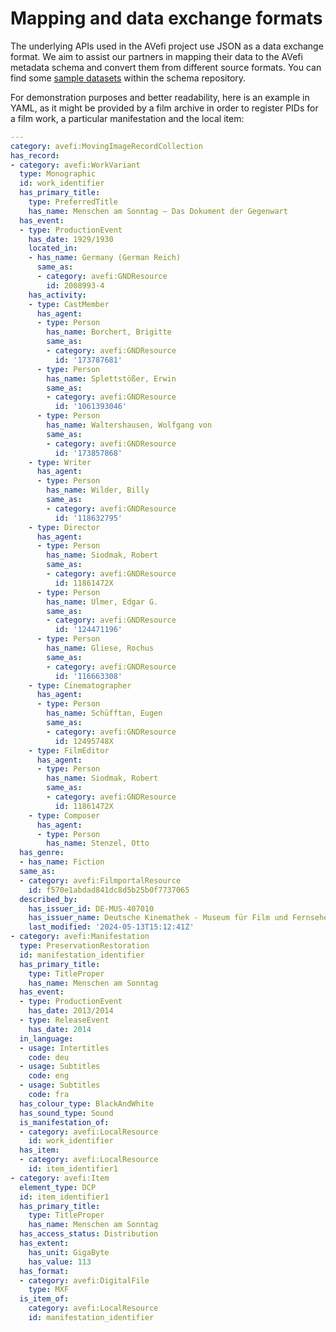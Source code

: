 # Mapping and data exchange formats

The underlying APIs used in the AVefi project use JSON as a data
exchange format. We aim to assist our partners in mapping their data
to the AVefi metadata schema and convert them from different source
formats. You can find some [sample datasets][] within the schema
repository.

[sample datasets]: https://github.com/AV-EFI/av-efi-schema/tree/main/examples/

For demonstration purposes and better readability, here is an example
in YAML, as it might be provided by a film archive in order to
register PIDs for a film work, a particular manifestation and the
local item:

```yaml
---
category: avefi:MovingImageRecordCollection
has_record:
- category: avefi:WorkVariant
  type: Monographic
  id: work_identifier
  has_primary_title:
    type: PreferredTitle
    has_name: Menschen am Sonntag – Das Dokument der Gegenwart
  has_event:
  - type: ProductionEvent
    has_date: 1929/1930
    located_in:
    - has_name: Germany (German Reich)
      same_as:
      - category: avefi:GNDResource
        id: 2008993-4
    has_activity:
    - type: CastMember
      has_agent:
      - type: Person
        has_name: Borchert, Brigitte
        same_as:
        - category: avefi:GNDResource
          id: '173787681'
      - type: Person
        has_name: Splettstößer, Erwin
        same_as:
        - category: avefi:GNDResource
          id: '1061393046'
      - type: Person
        has_name: Waltershausen, Wolfgang von
        same_as:
        - category: avefi:GNDResource
          id: '173857868'
    - type: Writer
      has_agent:
      - type: Person
        has_name: Wilder, Billy
        same_as:
        - category: avefi:GNDResource
          id: '118632795'
    - type: Director
      has_agent:
      - type: Person
        has_name: Siodmak, Robert
        same_as:
        - category: avefi:GNDResource
          id: 11861472X
      - type: Person
        has_name: Ulmer, Edgar G.
        same_as:
        - category: avefi:GNDResource
          id: '124471196'
      - type: Person
        has_name: Gliese, Rochus
        same_as:
        - category: avefi:GNDResource
          id: '116663308'
    - type: Cinematographer
      has_agent:
      - type: Person
        has_name: Schüfftan, Eugen
        same_as:
        - category: avefi:GNDResource
          id: 12495748X
    - type: FilmEditor
      has_agent:
      - type: Person
        has_name: Siodmak, Robert
        same_as:
        - category: avefi:GNDResource
          id: 11861472X
    - type: Composer
      has_agent:
      - type: Person
        has_name: Stenzel, Otto
  has_genre:
  - has_name: Fiction
  same_as:
  - category: avefi:FilmportalResource
    id: f570e1abdad841dc8d5b25b0f7737065
  described_by:
    has_issuer_id: DE-MUS-407010
    has_issuer_name: Deutsche Kinemathek - Museum für Film und Fernsehen
    last_modified: '2024-05-13T15:12:41Z'
- category: avefi:Manifestation
  type: PreservationRestoration
  id: manifestation_identifier
  has_primary_title:
    type: TitleProper
    has_name: Menschen am Sonntag
  has_event:
  - type: ProductionEvent
    has_date: 2013/2014
  - type: ReleaseEvent
    has_date: 2014
  in_language:
  - usage: Intertitles
    code: deu
  - usage: Subtitles
    code: eng
  - usage: Subtitles
    code: fra
  has_colour_type: BlackAndWhite
  has_sound_type: Sound
  is_manifestation_of:
  - category: avefi:LocalResource
    id: work_identifier
  has_item:
  - category: avefi:LocalResource
    id: item_identifier1
- category: avefi:Item
  element_type: DCP
  id: item_identifier1
  has_primary_title:
    type: TitleProper
    has_name: Menschen am Sonntag
  has_access_status: Distribution
  has_extent:
    has_unit: GigaByte
    has_value: 113
  has_format:
  - category: avefi:DigitalFile
    type: MXF
  is_item_of:
    category: avefi:LocalResource
    id: manifestation_identifier
```
